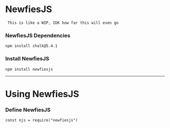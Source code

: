 # NewfiesJS

`` 
This is like a WIP, IDK how far this will even go 
``

### NewfiesJS Dependencies
	 
	npm install chalk@5.4.1

### Install NewfiesJS

    npm install newfiesjs

<hr>

# Using NewfiesJS

### Define NewfiesJS
	
	const njs = require("newfiesjs")